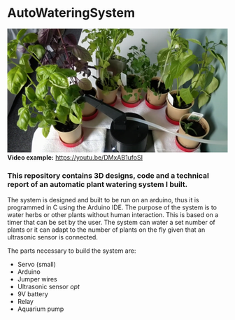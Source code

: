 # AutoWateringSystem
![Image of msn-lsn](https://github.com/Sam-Jarvis/AutoWateringSystem/blob/master/ImagesForDocumentation/AutoWaterer.png?raw=true)<br>
__Video example:__ https://youtu.be/DMxAB1ufoSI<br>

### This repository contains 3D designs, code and a technical report of an automatic plant watering system I built.<br>

The system is designed and built to be run on an arduino, thus it is programmed in C using the Arduino IDE. The purpose of the system is to water herbs or other plants without human interaction. This is based on a timer that can be set by the user. The system can water a set number of plants or it can adapt to the number of plants on the fly given that an ultrasonic sensor is connected.<br>

The parts necessary to build the system are:
* Servo (small)
* Arduino
* Jumper wires
* Ultrasonic sensor _opt_
* 9V battery
* Relay
* Aquarium pump
